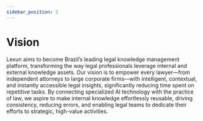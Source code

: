 ```yaml
---
sidebar_position: 2
---
```


# Vision

Lexun aims to become Brazil’s leading legal knowledge management platform, transforming the way legal professionals leverage internal and external knowledge assets. Our vision is to empower every lawyer—from independent attorneys to large corporate firms—with intelligent, contextual, and instantly accessible legal insights, significantly reducing time spent on repetitive tasks. By connecting specialized AI technology with the practice of law, we aspire to make internal knowledge effortlessly reusable, driving consistency, reducing errors, and enabling legal teams to dedicate their efforts to strategic, high-value activities.